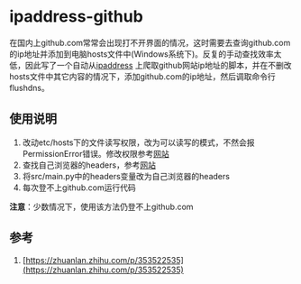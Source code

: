 # ipaddress-github
在国内上github.com常常会出现打不开界面的情况，这时需要去查询github.com的ip地址并添加到电脑hosts文件中(Windows系统下)。反复的手动查找效率太低，因此写了一个自动从[ipaddress](https://www.ipaddress.com/)
上爬取github网站ip地址的脚本，并在不删改hosts文件中其它内容的情况下，添加github.com的ip地址，然后调取命令行flushdns。

## 使用说明
1. 改动etc/hosts下的文件读写权限，改为可以读写的模式，不然会报PermissionError错误。修改权限参考[网站](https://blog.csdn.net/weixin_42664622/article/details/104310511)
2. 查找自己浏览器的headers，参考[网站](https://blog.csdn.net/xiezhiming1234/article/details/83592290)
3. 将src/main.py中的headers变量改为自己浏览器的headers
4. 每次登不上github.com运行代码

**注意**：少数情况下，使用该方法仍登不上github.com

## 参考
1. [https://zhuanlan.zhihu.com/p/353522535](https://zhuanlan.zhihu.com/p/353522535)











